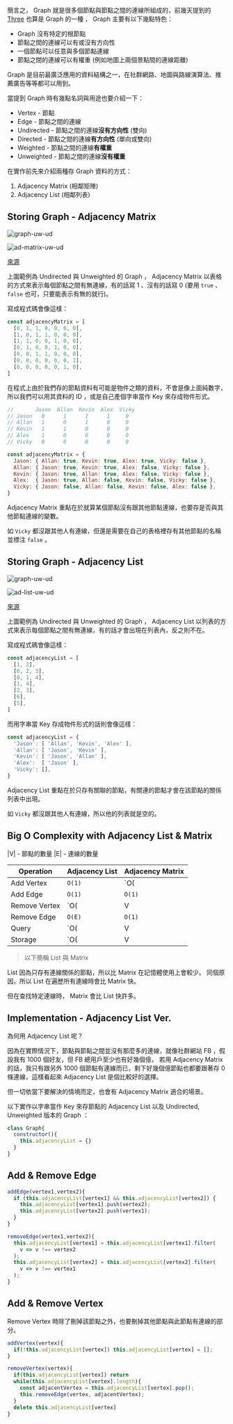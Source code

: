 <!-- Day 28 又肉又痛 - Graph -->

簡言之， Graph 就是很多個節點與節點之間的連線所組成的，前幾天提到的 [Three](https://ithelp.ithome.com.tw/articles/10304503) 也算是 Graph 的一種 ， Graph 主要有以下幾點特色：
- Graph 沒有特定的根節點
- 節點之間的連線可以有或沒有方向性
- 一個節點可以任意與多個節點連線
- 節點之間的連線可以有權重 (例如地圖上兩個景點間的連線距離)

Graph 是目前最廣泛應用的資料結構之一，在社群網路、地圖與路線演算法、推薦廣告等等都可以用到。

當提到 Graph 時有幾點名詞與用途也要介紹一下：
- Vertex - 節點
- Edge - 節點之間的連線
- Undirected - 節點之間的連線**沒有方向性** (雙向)
- Directed - 節點之間的連線**有方向性** (單向或雙向)
- Weighted - 節點之間的連線**有權重**
- Unweighted - 節點之間的連線**沒有權重**

在實作前先來介紹兩種存 Graph 資料的方式：
1. Adjacency Matrix (相鄰矩陣)
2. Adjacency List (相鄰列表)

## Storing Graph - Adjacency Matrix

![graph-uw-ud](https://www.jablog.site/assets/images/graph-uw-ud-be4b3478e100d8a94f3c643af2b68c0b.png)

![ad-matrix-uw-ud](https://www.jablog.site/assets/images/ad-matrix-uw-ud-5fdf2c98788f3f683086290d9c4c9db7.png)

[來源](https://visualgo.net/en/graphds)

上圖範例為 Undirected 與 Unweighted 的 Graph ， Adjacency Matrix 以表格的方式來表示每個節點之間有無連線，有的話寫 1 、沒有的話寫 0 (要用 `true` 、 `false` 也可，只要能表示有無的就行)。

寫成程式碼會像這樣：

```js
const adjacencyMatrix = [
  [0, 1, 1, 0, 0, 0, 0],
  [1, 0, 1, 1, 0, 0, 0],
  [1, 1, 0, 0, 1, 0, 0],
  [0, 1, 0, 0, 1, 0, 0],
  [0, 0, 1, 1, 0, 0, 0],
  [0, 0, 0, 0, 0, 0, 1],
  [0, 0, 0, 0, 0, 1, 0],
]
```

在程式上由於我們存的節點資料有可能是物件之類的資料，不會是像上面純數字，所以我們可以用其資料的 ID ，或是自己產個字串當作 Key 來存成物件形式。

```js
//       Jason  Allan  Kevin  Alex  Vicky
// Jason   0      1      1      1     0
// Allan   1      0      1      0     0
// Kevin   1      1      0      0     0
// Alex    1      0      0      0     0
// Vicky   0      0      0      0     0

const adjacencyMatrix = {
  Jason: { Allan: true, Kevin: true, Alex: true, Vicky: false },
  Allan: { Jason: true, Kevin: true, Alex: false, Vicky: false },
  Kevin: { Jason: true, Allan: true, Alex: false, Vicky: false },
  Alex:  { Jason: true, Allan: false, Kevin: false, Vicky: false },
  Vicky: { Jason: false, Allan: false, Kevin: false, Alex: false },
}
```

Adjacency Matrix 重點在於就算某個節點沒有跟其他節點連線，也要存是否與其他節點連線的變數。

如 `Vicky` 都沒跟其他人有連線，但還是需要在自己的表格裡存有其他節點的名稱並標注 `false` 。

## Storing Graph - Adjacency List

![graph-uw-ud](https://www.jablog.site/assets/images/graph-uw-ud-be4b3478e100d8a94f3c643af2b68c0b.png)

![ad-list-uw-ud](https://ithelp.ithome.com.tw/upload/images/20221013/201238892S0ZayFC7I.png)

[來源](https://visualgo.net/en/graphds)

上圖範例為 Undirected 與 Unweighted 的 Graph ， Adjacency List 以列表的方式來表示每個節點之間有無連線，有的話才會出現在列表內，反之則不在。

寫成程式碼會像這樣：

```js
const adjacencyList = [
  [1, 2],
  [0, 2, 3],
  [0, 1, 4],
  [1, 4],
  [2, 3],
  [6],
  [5],
]
```

而用字串當 Key 存成物件形式的話則會像這樣：

```js
const adjacencyList = {
  'Jason': [ 'Allan', 'Kevin', 'Alex' ],
  'Allan': [ 'Jason', 'Kevin' ],
  'Kevin': [ 'Jason', 'Allan' ],
  'Alex':  [ 'Jason' ],
  'Vicky': [],
}
```

Adjacency List 重點在於只存有關聯的節點，有關連的節點才會在該節點的關係列表中出現。

如 `Vicky` 都沒跟其他人有連線，所以他的列表就是空的。

## Big O Complexity with Adjacency List & Matrix

|V| - 節點的數量
|E| - 連線的數量

| Operation | Adjacency List | Adjacency Matrix |
|---|---|---|
| Add Vertex | `O(1)` | `O(|V²|)` |
| Add Edge | `O(1)` | `O(1)` |
| Remove Vertex | `O(|V|+|E|)` | `O(|V²|)` |
| Remove Edge | `O(E)` | `O(1)` |
| Query | `O(|V|+|E|)` | `O(1)` |
| Storage | `O(|V|+|E|)` | `O(|V²|)` |

> 以下簡稱 List 與 Matrix

List 因為只存有連線關係的節點，所以比 Matrix 在記憶體使用上會較少。
同個原因，所以 List 在遍歷所有連線時會比 Matrix 快。

但在查找特定連線時， Matrix 會比 List 快許多。

## Implementation - Adjacency List Ver.

為何用 Adjacency List 呢？

因為在實際情況下，節點與節點之間並沒有那麼多的連線，就像社群網站 FB ，假設我有 1000 個好友，但 FB 總用戶至少也有好幾個億，
若用 Adjacency Matrix 的話，我只有跟另外 1000 個節點有連線而已，剩下好幾個億節點也都要跟著存 0 條連線，這樣看起來 Adjacency List 是個比較好的選擇。

但一切依當下要解決的情境而定，也會有 Adjacency Matrix 適合的場景。

以下實作以字串當作 Key 來存節點的 Adjacency List 以及 Undirected, Unweighted 版本的 Graph ：

```js
class Graph{
  constructor(){
    this.adjacencyList = {}
  }
}
```

## Add & Remove Edge

```js
addEdge(vertex1,vertex2){
  if (this.adjacencyList[vertex1] && this.adjacencyList[vertex2]) {
    this.adjacencyList[vertex1].push(vertex2);
    this.adjacencyList[vertex2].push(vertex1);
  }
}

removeEdge(vertex1,vertex2){
  this.adjacencyList[vertex1] = this.adjacencyList[vertex1].filter(
    v => v !== vertex2
  );
  this.adjacencyList[vertex2] = this.adjacencyList[vertex2].filter(
    v => v !== vertex1
  );
}
```

## Add & Remove Vertex

Remove Vertex 時除了刪掉該節點之外，也要刪掉其他節點與此節點有連線的部分。

```js
addVertex(vertex){
  if(!this.adjacencyList[vertex]) this.adjacencyList[vertex] = [];
}

removeVertex(vertex){
  if(this.adjacencyList[vertex]) return
  while(this.adjacencyList[vertex].length){
    const adjacentVertex = this.adjacencyList[vertex].pop();
    this.removeEdge(vertex, adjacentVertex);
  }
  delete this.adjacencyList[vertex]
}
```
